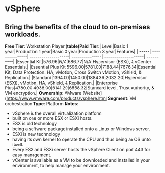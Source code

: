 # vSphere
## Bring the benefits of the cloud to on-premises workloads.
**Free Tier**: Workstation Player
**(table)Paid Tier**:
|Level|Basic 1 year|Production 1 year|Basic 3 year|Production 3 year|Features|
| -----| ---------------| --------------------| ---------------| --------------------| ----------|
|Essential Kit|$576.96|N/A|$686.77|N/A|Hypervisor (ESXi), & vCenter Essentials.|
|Essential Plus Kit|$5596.00|$5781.00|$7188.44|$7676.84|Essential Kit, Data Protection. HA, vMotion, Cross Switch vMotion, vShield, & Replication.|
|Standard|$1394.00|$1450.00|$1884.36|$2032.20|Hypervisor (ESXi), vMotion, HA, vShield, & Replication.|
|Enterprise Plus|$4780.00|$4938.00|$6141.20|$6558.32|Standard level, Trust Authority, & VM encryption.|
**Ownership**: VMware
[Website](https://www.vmware.com/products/vsphere.html
**Segment**: VM orchestration
**Type**: Platform
**Notes**: 
- vSphere is the overall virtualization platform
- built on one or more ESX or ESXi hosts.
- ESX is old technology
- being a software package installed onto a Linux or Windows server.
- ESXi is new technology
- having its own kernel to operate the CPU and thus being an OS unto itself.
- Every ESX and ESXi server hosts the vSphere Client on port 443 for easy management.
- vCenter is available as a VM to be downloaded and installed in your environment, to help manage your environment.
